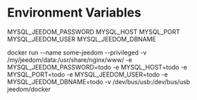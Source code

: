 # Environment Variables
MYSQL_JEEDOM_PASSWORD
MYSQL_HOST
MYSQL_PORT
MYSQL_JEEDOM_USER
MYSQL_JEEDOM_DBNAME

docker run --name some-jeedom --privileged -v /my/jeedom/data:/usr/share/nginx/www/ -e MYSQL_JEEDOM_PASSWORD=todo -e MYSQL_HOST=todo -e MYSQL_PORT=todo -e MYSQL_JEEDOM_USER=todo -e MYSQL_JEEDOM_DBNAME=todo -v /dev/bus/usb:/dev/bus/usb jeedom/docker